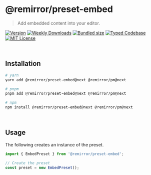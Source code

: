 # @remirror/preset-embed

> Add embedded content into your editor.

[![Version][version]][npm] [![Weekly Downloads][downloads-badge]][npm] [![Bundled size][size-badge]][size] [![Typed Codebase][typescript]](#) [![MIT License][license]](#)

[version]: https://flat.badgen.net/npm/v/@remirror/preset-embed/next
[npm]: https://npmjs.com/package/@remirror/preset-embed/v/next
[license]: https://flat.badgen.net/badge/license/MIT/purple
[size]: https://bundlephobia.com/result?p=@remirror/preset-embed@next
[size-badge]: https://flat.badgen.net/bundlephobia/minzip/@remirror/preset-embed
[typescript]: https://flat.badgen.net/badge/icon/TypeScript?icon=typescript&label
[downloads-badge]: https://badgen.net/npm/dw/@remirror/preset-embed/red?icon=npm

<br />

## Installation

```bash
# yarn
yarn add @remirror/preset-embed@next @remirror/pm@next

# pnpm
pnpm add @remirror/preset-embed@next @remirror/pm@next

# npm
npm install @remirror/preset-embed@next @remirror/pm@next
```

<br />

## Usage

The following creates an instance of the preset.

```ts
import { EmbedPreset } from '@remirror/preset-embed';

// Create the preset
const preset = new EmbedPreset();
```
